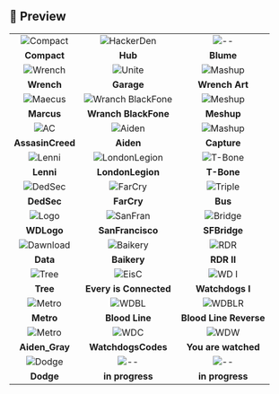 ## 📸 Preview

|    |    |    |
|:-------:|:-------:|:---------:|
|![Compact](https://github.com/RobertoGol/DedSec-Theme-for-Discord/blob/main/Picture/watch_dogs_dedsec-wallpaper-1366x768.jpg)|![HackerDen](https://github.com/RobertoGol/DedSec-Theme-for-Discord/blob/main/Picture/Watch-Dogs-DEDSEC-Watch-Dogs-2-1142418-wallhere.com.jpg)|![--](https://github.com/RobertoGol/DedSec-Theme-for-Discord/blob/main/Picture/R.jpg)|
|**Compact**|**Hub**|**Blume**|
|![Wrench](https://github.com/RobertoGol/DedSec-Theme-for-Discord/blob/main/Picture/wrench-fan-art-watch-dogs-2-games-artwork-artist-digital-art.jpg)|![Unite](https://github.com/RobertoGol/DedSec-Theme-for-Discord/blob/main/Picture/143642ec0a90620f2d3c0aa96465710c.jpeg)|![Mashup](https://github.com/RobertoGol/DedSec-Theme-for-Discord/blob/main/Picture/1672244745_kalix-club-p-oboi-na-telefon-votch-dogs-oboi-25.jpg)|
|**Wrench**|**Garage**|**Wrench Art**|
|![Maecus](https://github.com/RobertoGol/DedSec-Theme-for-Discord/blob/main/Picture/177-1775359_royal-enfield-hd-wallpapers-1366x768.jpg)|![Wranch BlackFone](https://github.com/RobertoGol/DedSec-Theme-for-Discord/blob/main/Picture/27fca79e11f01a69273a73a7acadc831.jpg)|![Meshup](https://github.com/RobertoGol/DedSec-Theme-for-Discord/blob/main/Picture/4eae1e63bf916cbbdedca6ee312fdb06.jpg)|
|**Marcus**|**Wranch BlackFone**|**Meshup**|
|![AC](https://github.com/RobertoGol/DedSec-Theme-for-Discord/blob/main/Picture/9dbedeac7b2169ba252323498edaa9c4.jpg)|![Aiden](https://github.com/RobertoGol/DedSec-Theme-for-Discord/blob/main/Picture/Aiden-Pearce-Watch-Dogs-game.jpg)|![Mashup](https://github.com/RobertoGol/DedSec-Theme-for-Discord/blob/main/Picture/B10D%2BKv-t5S.png)|
|**AssasinCreed**|**Aiden**|**Сapture**|
|![Lenni](https://github.com/RobertoGol/DedSec-Theme-for-Discord/blob/main/Picture/WD2_SC6_PREVIEWS_Lenni_161024_6pm_CEST.jpg)|![LondonLegion](https://github.com/RobertoGol/DedSec-Theme-for-Discord/blob/main/Picture/WDL_screen_londonvista_e3_190610_2_1560170649.15pmPST.jpg)|![T-Bone](https://github.com/RobertoGol/DedSec-Theme-for-Discord/blob/main/Picture/Watch-Dogs-2-T-Bone-Dlc.jpg)|
|**Lenni**|**LondonLegion**|**T-Bone**|
|![DedSec](https://github.com/RobertoGol/DedSec-Theme-for-Discord/blob/main/Picture/dedsec_wallpaper_by_desuraagnis_db2y8qh-pre.jpg)|![FarCry](https://github.com/RobertoGol/DedSec-Theme-for-Discord/blob/main/Picture/far-cry-6-exploding-car.jpg)|![Triple](https://github.com/RobertoGol/DedSec-Theme-for-Discord/blob/main/Picture/firstwatchdogs_1955493b.jpg)|
|**DedSec**|**FarCry**|**Bus**|
|![Logo](https://github.com/RobertoGol/DedSec-Theme-for-Discord/blob/main/Picture/illustration-video-games-minimalism-text-logo-circle-230884-wallhere.com.jpg)|![SanFran](https://github.com/RobertoGol/DedSec-Theme-for-Discord/blob/main/Picture/image_watch_dogs_2-31969-3615_0001.jpg)|![Bridge](https://github.com/RobertoGol/DedSec-Theme-for-Discord/blob/main/Picture/landscape-hill-sky-clouds-morning-mist-844455-wallhere.com.jpg)|
|**WDLogo**|**SanFrancisco**|**SFBridge**|
|![Dawnload](https://github.com/RobertoGol/DedSec-Theme-for-Discord/blob/main/Picture/screenshot.watch-dogs-bad-blood.1920x1081.2014-09-16.9.jpg)|![Baikery](https://github.com/RobertoGol/DedSec-Theme-for-Discord/blob/main/Picture/ubisoft-watch-dogs-2-baikery-art.jpg)|![RDR](https://github.com/RobertoGol/DedSec-Theme-for-Discord/blob/main/Picture/wallpaperflare.com_wallpaper.jpg)|
|**Data**|**Baikery**|**RDR II**|
|![Tree](https://github.com/RobertoGol/DedSec-Theme-for-Discord/blob/main/Picture/wallpaperflare.com_wallpaper1.jpg)|![EisC](https://github.com/RobertoGol/DedSec-Theme-for-Discord/blob/main/Picture/watch-dogs-19s0rot4ev6s1znx.jpg)|![WD I](https://github.com/RobertoGol/DedSec-Theme-for-Discord/blob/main/Picture/watch-dogs-game-hd.jpg)|
|**Tree**|**Every is Connected**|**Watchdogs I**|
|![Metro](https://github.com/RobertoGol/DedSec-Theme-for-Discord/blob/main/Picture/watch-dogs-hd-game_1535967366.jpg)|![WDBL](https://github.com/RobertoGol/DedSec-Theme-for-Discord/blob/main/Picture/watch-dogs-legion-bloodline-aiden-pearce-wrench-8k-wallpaper-7680x4320-uhdpaper.com-502.1_a.jpg)|![WDBLR](https://github.com/RobertoGol/DedSec-Theme-for-Discord/blob/main/Picture/watchdogs-aiden-and-wade-wallpaper-preview.jpg)|
|**Metro**|**Blood Line**|**Blood Line Reverse**|
|![Metro](https://github.com/RobertoGol/DedSec-Theme-for-Discord/blob/main/Picture/watch-dogs-watchdogs-aboy-ningthouja-by-aboy-ningthouja-resu.jpg)|![WDC](https://github.com/RobertoGol/DedSec-Theme-for-Discord/blob/main/Picture/watchdogs_4-wallpaper-1920x1080.jpg)|![WDW](https://github.com/RobertoGol/DedSec-Theme-for-Discord/blob/main/Picture/images.png)|
|**Aiden_Gray**|**WatchdogsCodes**|**You are watched**|
|![Dodge](https://github.com/RobertoGol/DedSec-Theme-for-Discord/blob/main/Picture/watch-dogs-storozhevye-psy-6559.jpg)|![--]()|![--]()|
|**Dodge**|**in progress**|**in progress**|



